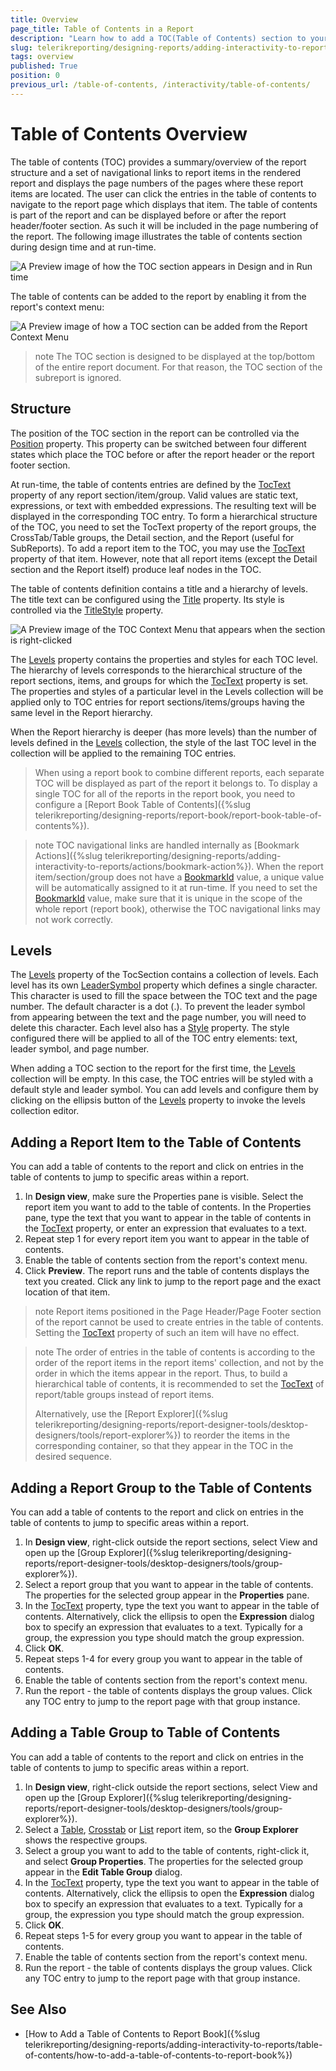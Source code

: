 ```yaml
---
title: Overview
page_title: Table of Contents in a Report 
description: "Learn how to add a TOC(Table of Contents) section to your report, as well as how to change its Structure and how the TOC Levels are determined."
slug: telerikreporting/designing-reports/adding-interactivity-to-reports/table-of-contents/overview
tags: overview
published: True
position: 0
previous_url: /table-of-contents, /interactivity/table-of-contents/
---
```


# Table of Contents Overview

The table of contents (TOC) provides a summary/overview of the report structure and a set of navigational links to report items in the rendered report and displays the page numbers of the pages where these report items are located. The user can click the entries in the table of contents to navigate to the report page which displays that item. The table of contents is part of the report and can be displayed before or after the report header/footer section. As such it will be included in the page numbering of the report. The following image illustrates the table of contents section during design time and at run-time.

![A Preview image of how the TOC section appears in Design and in Run time](images/toc01.png)

The table of contents can be added to the report by enabling it from the report's context menu:

![A Preview image of how a TOC section can be added from the Report Context Menu](images/tocReportContextMenu.png)

>note The TOC section is designed to be displayed at the top/bottom of the entire report document. For that reason, the TOC section of the subreport is ignored.

## Structure

The position of the TOC section in the report can be controlled via the [Position](/api/Telerik.Reporting.TocSection#Telerik_Reporting_TocSection_Position) property. This property can be switched between four different states which place the TOC before or after the report header or the report footer section.

At run-time, the table of contents entries are defined by the [TocText](/api/Telerik.Reporting.ReportItemBase#Telerik_Reporting_ReportItemBase_TocText) property of any report section/item/group. Valid values are static text, expressions, or text with embedded expressions. The resulting text will be displayed in the corresponding TOC entry. To form a hierarchical structure of the TOC, you need to set the TocText property of the report groups, the CrossTab/Table groups, the Detail section, and the Report (useful for SubReports). To add a report item to the TOC, you may use the [TocText](/api/Telerik.Reporting.ReportItemBase#Telerik_Reporting_ReportItemBase_TocText) property of that item. However, note that all report items (except the Detail section and the Report itself) produce leaf nodes in the TOC.

The table of contents definition contains a title and a hierarchy of levels. The title text can be configured using the [Title](/api/Telerik.Reporting.TocSection#Telerik_Reporting_TocSection_Title) property. Its style is controlled via the [TitleStyle](/api/Telerik.Reporting.TocSection#Telerik_Reporting_TocSection_TitleStyle) property.

![A Preview image of the TOC Context Menu that appears when the section is right-clicked](images/tocContextMenu.png)

The [Levels](/api/Telerik.Reporting.TocSection#Telerik_Reporting_TocSection_Levels) property contains the properties and styles for each TOC level. The hierarchy of levels corresponds to the hierarchical structure of the report sections, items, and groups for which the [TocText](/api/Telerik.Reporting.ReportItemBase#Telerik_Reporting_ReportItemBase_TocText) property is set. The properties and styles of a particular level in the Levels collection will be applied only to TOC entries for report sections/items/groups having the same level in the Report hierarchy.

When the Report hierarchy is deeper (has more levels) than the number of levels defined in the [Levels](/api/Telerik.Reporting.TocSection#Telerik_Reporting_TocSection_Levels) collection, the style of the last TOC level in the collection will be applied to the remaining TOC entries.

> When using a report book to combine different reports, each separate TOC will be displayed as part of the report it belongs to. To display a single TOC for all of the reports in the report book, you need to configure a [Report Book Table of Contents]({%slug telerikreporting/designing-reports/report-book/report-book-table-of-contents%}).

>note TOC navigational links are handled internally as [Bookmark Actions]({%slug telerikreporting/designing-reports/adding-interactivity-to-reports/actions/bookmark-action%}). When the report item/section/group does not have a [BookmarkId](/api/Telerik.Reporting.ReportItemBase#Telerik_Reporting_ReportItemBase_BookmarkId) value, a unique value will be automatically assigned to it at run-time. If you need to set the [BookmarkId](/api/Telerik.Reporting.ReportItemBase#Telerik_Reporting_ReportItemBase_BookmarkId) value, make sure that it is unique in the scope of the whole report (report book), otherwise the TOC navigational links may not work correctly.

## Levels

The [Levels](/api/Telerik.Reporting.TocSection#Telerik_Reporting_TocSection_Levels) property of the TocSection contains a collection of levels. Each level has its own [LeaderSymbol](/api/Telerik.Reporting.TocLevel#Telerik_Reporting_TocLevel_LeaderSymbol) property which defines a single character. This character is used to fill the space between the TOC text and the page number. The default character is a dot (.). To prevent the leader symbol from appearing between the text and the page number, you will need to delete this character. Each level also has a [Style](/api/Telerik.Reporting.Drawing#Telerik_Reporting_Drawing_Style) property. The style configured there will be applied to all of the TOC entry elements: text, leader symbol, and page number.

When adding a TOC section to the report for the first time, the [Levels](/api/Telerik.Reporting.TocSection#Telerik_Reporting_TocSection_Levels) collection will be empty. In this case, the TOC entries will be styled with a default style and leader symbol. You can add levels and configure them by clicking on the ellipsis button of the [Levels](/api/Telerik.Reporting.TocSection#Telerik_Reporting_TocSection_Levels) property to invoke the levels collection editor.

## Adding a Report Item to the Table of Contents

You can add a table of contents to the report and click on entries in the table of contents to jump to specific areas within a report.

1. In __Design view__, make sure the Properties pane is visible. Select the report item you want to add to the table of contents. In the Properties pane, type the text that you want to appear in the table of contents in the [TocText](/api/Telerik.Reporting.ReportItemBase#Telerik_Reporting_ReportItemBase_TocText) property, or enter an expression that evaluates to a text.
1. Repeat step 1 for every report item you want to appear in the table of contents.
1. Enable the table of contents section from the report's context menu.
1. Click __Preview__. The report runs and the table of contents displays the text you created. Click any link to jump to the report page and the exact location of that item.

>note Report items positioned in the Page Header/Page Footer section of the report cannot be used to create entries in the table of contents. Setting the [TocText](/api/Telerik.Reporting.ReportItemBase#Telerik_Reporting_ReportItemBase_TocText) property of such an item will have no effect.

>note The order of entries in the table of contents is according to the order of the report items in the report items' collection, and not by the order in which the items appear in the report. Thus, to build a hierarchical table of contents, it is recommended to set the [TocText](/api/Telerik.Reporting.ReportItemBase#Telerik_Reporting_ReportItemBase_TocText) of report/table groups instead of report items.
> 
> Alternatively, use the [Report Explorer]({%slug telerikreporting/designing-reports/report-designer-tools/desktop-designers/tools/report-explorer%}) to reorder the items in the corresponding container, so that they appear in the TOC in the desired sequence.

## Adding a Report Group to the Table of Contents

You can add a table of contents to the report and click on entries in the table of contents to jump to specific areas within a report.

1. In __Design view__, right-click outside the report sections, select View and open up the [Group Explorer]({%slug telerikreporting/designing-reports/report-designer-tools/desktop-designers/tools/group-explorer%}).
1. Select a report group that you want to appear in the table of contents. The properties for the selected group appear in the __Properties__ pane.
1. In the [TocText](/api/Telerik.Reporting.Group#Telerik_Reporting_Group_TocText) property, type the text you want to appear in the table of contents. Alternatively, click the ellipsis to open the __Expression__ dialog box to specify an expression that evaluates to a text. Typically for a group, the expression you type should match the group expression.
1. Click __OK__.
1. Repeat steps 1-4 for every group you want to appear in the table of contents.
1. Enable the table of contents section from the report's context menu.
1. Run the report - the table of contents displays the group values. Click any TOC entry to jump to the report page with that group instance.

## Adding a Table Group to Table of Contents

You can add a table of contents to the report and click on entries in the table of contents to jump to specific areas within a report.

1. In __Design view__, right-click outside the report sections, select View and open up the [Group Explorer]({%slug telerikreporting/designing-reports/report-designer-tools/desktop-designers/tools/group-explorer%}).
1. Select a [Table](/api/Telerik.Reporting.Table), [Crosstab](/api/Telerik.Reporting.Crosstab) or [List](/api/Telerik.Reporting.List) report item, so the __Group Explorer__ shows the respective groups.
1. Select a group you want to add to the table of contents, right-click it, and select __Group Properties__. The properties for the selected group appear in the __Edit Table Group__ dialog.
1. In the [TocText](/api/Telerik.Reporting.TableGroup#Telerik_Reporting_TableGroup_TocText) property, type the text you want to appear in the table of contents. Alternatively, click the ellipsis to open the __Expression__ dialog box to specify an expression that evaluates to a text. Typically for a group, the expression you type should match the group expression.
1. Click __OK__.
1. Repeat steps 1-5 for every group you want to appear in the table of contents.
1. Enable the table of contents section from the report's context menu.
1. Run the report - the table of contents displays the group values. Click any TOC entry to jump to the report page with that group instance.

## See Also

* [How to Add a Table of Contents to Report Book]({%slug telerikreporting/designing-reports/adding-interactivity-to-reports/table-of-contents/how-to-add-a-table-of-contents-to-report-book%})
